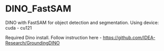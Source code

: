 # DINO_FastSAM
DINO with FastSAM for object detection and segmentation.
Using device: cuda - cu121

Required Dino install. Follow instruction here - https://github.com/IDEA-Research/GroundingDINO